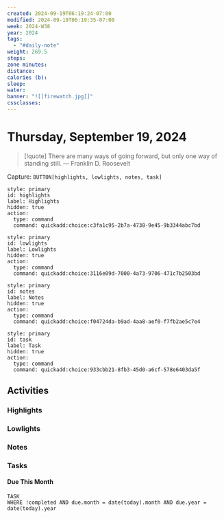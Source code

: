 ```yaml
---
created: 2024-09-19T06:19:24-07:00
modified: 2024-09-19T06:19:35-07:00
week: 2024-W38
year: 2024
tags:
  - "#daily-note"
weight: 269.5
steps: 
zone minutes: 
distance: 
calories (b): 
sleep: 
water: 
banner: "![[firewatch.jpg]]"
cssclasses: 
---
```

# Thursday, September 19, 2024

> [!quote] There are many ways of going forward, but only one way of standing still.
> — Franklin D. Roosevelt

Capture: `BUTTON[highlights, lowlights, notes, task]`

```meta-bind-button
style: primary
id: highlights
label: Highlights
hidden: true
action:
  type: command
  command: quickadd:choice:c3fa1c95-2b7a-4738-9e45-9b3344abc7bd
```

```meta-bind-button
style: primary
id: lowlights
label: Lowlights
hidden: true
action:
  type: command
  command: quickadd:choice:3116e09d-7000-4a73-9706-471c7b2503bd
```

```meta-bind-button
style: primary
id: notes
label: Notes
hidden: true
action:
  type: command
  command: quickadd:choice:f04724da-b9ad-4aa8-aef0-f7fb2ae5c7e4
```

```meta-bind-button
style: primary
id: task
label: Task
hidden: true
action:
  type: command
  command: quickadd:choice:933cbb21-8fb3-45d0-a6cf-578e6403da5f
```

## Activities

### Highlights
 
### Lowlights

### Notes

### Tasks

#### Due This Month

```dataview
TASK
WHERE !completed AND due.month = date(today).month AND due.year = date(today).year
```